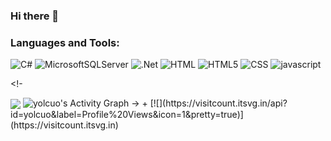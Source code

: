 ### Hi there 👋


<!-- Languages and Tools -->
<h3 align="left">Languages and Tools:</h3>
<p align="left" witdh="320" height="320">
  <img src="https://img.shields.io/badge/c%23-%23239120.svg?style=for-the-badge&amp;logo=c-sharp&amp;logoColor=white" alt="C#"> 
  <img src="https://img.shields.io/badge/Microsoft%20SQL%20Sever-CC2927?style=for-the-badge&amp;logo=microsoft%20sql%20server&amp;logoColor=white" alt="MicrosoftSQLServer"> 
  <img src="https://img.shields.io/badge/.NET-5C2D91?style=for-the-badge&amp;logo=.net&amp;logoColor=white" alt=".Net"> 
  <img src="https://img.shields.io/badge/HTML-239120?style=for-the-badge&logo=html5&logoColor=white" alt="HTML">
  <img src="https://img.shields.io/badge/HTML5-E34F26?style=for-the-badge&logo=html5&logoColor=white" alt="HTML5"> 
  <img src="https://img.shields.io/badge/CSS-239120?&style=for-the-badge&logo=css3&logoColor=white" alt="CSS"> 
  <img src="https://img.shields.io/badge/javascript-%23323330.svg?style=for-the-badge&logo=javascript&logoColor=%23F7DF1E" alt="javascript">  
</p>

 <!--
<table border="0" align="center">
<td width="50%" align="center">
  -->
<!--<img src="https://github-readme-stats.vercel.app/api?username=yolcuo&amp;theme=radical&amp;hide_border=false&amp;include_all_commits=false&amp;count_private=false" alt=""> -->
<!-
</br>
<img src="https://github-readme-streak-stats.herokuapp.com/?user=yolcuo&amp;theme=radical&amp;hide_border=false" alt="">
</td>
<td width="50%" align="center">
<img  align="center"  src="https://github-readme-stats.anuraghazra1.vercel.app/api/top-langs/?username=yolcuo&theme=radical&hide_border=true&no-bg=true&no-frame=true&langs_count=10"/>
</td>
</picture>
</table>
<img alt="yolcuo's Activity Graph" src="https://github-readme-activity-graph.vercel.app/graph/?username=yolcuo&bg_color=1F222E&color=F8D866&line=F85D7F&point=FFFFFF&hide_border=true" />
->
+ [![](https://visitcount.itsvg.in/api?id=yolcuo&label=Profile%20Views&icon=1&pretty=true)](https://visitcount.itsvg.in)




<!--
**yolcuo/yolcuo** is a ✨ _special_ ✨ repository because its `README.md` (this file) appears on your GitHub profile.

Here are some ideas to get you started:

- 🔭 I’m currently working on .Net Environments
- 🌱 I’m currently learning .Net, Sql, Web..
- 👯 I’m looking to collaborate on ...
- 🤔 I’m looking for help with ...
- 💬 Ask me about ...
- 📫 How to reach me: ...
- 😄 Pronouns: ...
- ⚡ Fun fact: ...

-->
